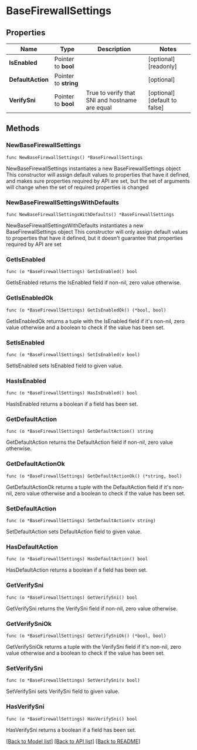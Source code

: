 # BaseFirewallSettings

## Properties

Name | Type | Description | Notes
------------ | ------------- | ------------- | -------------
**IsEnabled** | Pointer to **bool** |  | [optional] [readonly] 
**DefaultAction** | Pointer to **string** |  | [optional] 
**VerifySni** | Pointer to **bool** | True to verify that SNI and hostname are equal | [optional] [default to false]

## Methods

### NewBaseFirewallSettings

`func NewBaseFirewallSettings() *BaseFirewallSettings`

NewBaseFirewallSettings instantiates a new BaseFirewallSettings object
This constructor will assign default values to properties that have it defined,
and makes sure properties required by API are set, but the set of arguments
will change when the set of required properties is changed

### NewBaseFirewallSettingsWithDefaults

`func NewBaseFirewallSettingsWithDefaults() *BaseFirewallSettings`

NewBaseFirewallSettingsWithDefaults instantiates a new BaseFirewallSettings object
This constructor will only assign default values to properties that have it defined,
but it doesn't guarantee that properties required by API are set

### GetIsEnabled

`func (o *BaseFirewallSettings) GetIsEnabled() bool`

GetIsEnabled returns the IsEnabled field if non-nil, zero value otherwise.

### GetIsEnabledOk

`func (o *BaseFirewallSettings) GetIsEnabledOk() (*bool, bool)`

GetIsEnabledOk returns a tuple with the IsEnabled field if it's non-nil, zero value otherwise
and a boolean to check if the value has been set.

### SetIsEnabled

`func (o *BaseFirewallSettings) SetIsEnabled(v bool)`

SetIsEnabled sets IsEnabled field to given value.

### HasIsEnabled

`func (o *BaseFirewallSettings) HasIsEnabled() bool`

HasIsEnabled returns a boolean if a field has been set.

### GetDefaultAction

`func (o *BaseFirewallSettings) GetDefaultAction() string`

GetDefaultAction returns the DefaultAction field if non-nil, zero value otherwise.

### GetDefaultActionOk

`func (o *BaseFirewallSettings) GetDefaultActionOk() (*string, bool)`

GetDefaultActionOk returns a tuple with the DefaultAction field if it's non-nil, zero value otherwise
and a boolean to check if the value has been set.

### SetDefaultAction

`func (o *BaseFirewallSettings) SetDefaultAction(v string)`

SetDefaultAction sets DefaultAction field to given value.

### HasDefaultAction

`func (o *BaseFirewallSettings) HasDefaultAction() bool`

HasDefaultAction returns a boolean if a field has been set.

### GetVerifySni

`func (o *BaseFirewallSettings) GetVerifySni() bool`

GetVerifySni returns the VerifySni field if non-nil, zero value otherwise.

### GetVerifySniOk

`func (o *BaseFirewallSettings) GetVerifySniOk() (*bool, bool)`

GetVerifySniOk returns a tuple with the VerifySni field if it's non-nil, zero value otherwise
and a boolean to check if the value has been set.

### SetVerifySni

`func (o *BaseFirewallSettings) SetVerifySni(v bool)`

SetVerifySni sets VerifySni field to given value.

### HasVerifySni

`func (o *BaseFirewallSettings) HasVerifySni() bool`

HasVerifySni returns a boolean if a field has been set.


[[Back to Model list]](../README.md#documentation-for-models) [[Back to API list]](../README.md#documentation-for-api-endpoints) [[Back to README]](../README.md)


